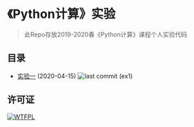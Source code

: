# 《Python计算》实验

> 此Repo存放2019-2020春《Python计算》课程个人实验代码

## 目录

- [实验一](https://github.com/ZKLlab/python-computing-experiments/tree/ex1) (2020-04-15) ![last commit (ex1)](https://img.shields.io/github/last-commit/ZKLlab/python-computing-experiments/ex1?style=flat-square)

## 许可证

[![WTFPL](http://www.wtfpl.net/wp-content/uploads/2012/12/wtfpl-badge-1.png)](http://www.wtfpl.net/)
